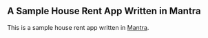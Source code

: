 ## A Sample House Rent App Written in Mantra

This is a sample house rent app written in [Mantra](https://github.com/kadirahq/mantra).
